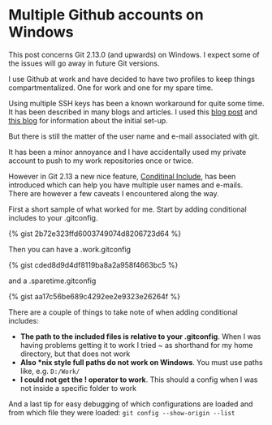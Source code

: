 # Multiple Github accounts on Windows

This post concerns Git 2.13.0 (and upwards) on Windows. I expect some of the issues will go away in future Git versions.

I use Github at work and have decided to have two profiles to keep things compartmentalized. One for work and one for my spare time.

Using multiple SSH keys has been a known workaround for quite some time. It has been described in many blogs and articles. I used this [blog post](https://ricardianambivalence.com/2013/09/22/github-for-work-and-play-multiple-accounts/)  and [this blog](https://code.tutsplus.com/tutorials/quick-tip-how-to-work-with-github-and-multiple-accounts--net-22574") for information about the initial set-up.

But there is still the matter of the user name and e-mail associated with git.

It has been a minor annoyance and I have accidentally used my private account to push to my work repositories once or twice.

However in Git 2.13 a new nice feature, [Conditinal Include](https://git-scm.com/docs/git-config#_includes"), has been introduced which can help you have multiple user names and e-mails. There are however a few caveats I encountered along the way.

First a short sample of what worked for me. Start by adding conditional includes to your .gitconfig.

{% gist 2b72e323ffd6003749074d8206723d64 %}

Then you can have a .work.gitconfig

{% gist cded8d9d4df8119ba8a2a958f4663bc5 %}

and a .sparetime.gitconfig

{% gist aa17c56be689c4292ee2e9323e26264f %}

There are a couple of things to take note of when adding conditional includes:

* **The path to the included files is relative to your .gitconfig**. When I was having problems getting it to work I tried ~ as shorthand for my home directory, but that does not work
* **Also \*nix style full paths do not work on Windows**. You must use paths like, e.g. ``D:/Work/``
* **I could not get the ! operator to work**. This should a config when I was not inside a specific folder to work

And a last tip for easy debugging of which configurations are loaded and from which file they were loaded:
``git config --show-origin --list``